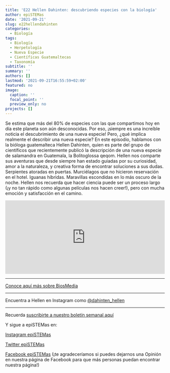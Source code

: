 ```yaml
---
title: 'E22 Hellen Dahinten: descubriendo especies con la biología'
author: epiSTEMas
date: '2021-09-21'
slug: e22hellendahinten
categories:
  - Biología
tags:
  - Biología
  - Herpetología
  - Nueva Especie
  - Científicas Guatemaltecas
  - Taxonomía
subtitle: ''
summary: ''
authors: []
lastmod: '2021-09-21T16:55:59+02:00'
featured: no
image:
  caption: ''
  focal_point: ''
  preview_only: no
projects: []
---
```


Se estima que más del 80% de especies con las que compartimos hoy en día este planeta son aún desconocidas. Por eso, ¡siempre es una increíble noticia el descubrimiento de una nueva especie! Pero, ¿qué implica realmente el describir una nueva especie? En este episodio, hablamos con la bióloga guatemalteca Hellen Dahinten, quien es parte del grupo de científicos que recientemente publicó la descripción de una nueva especie de salamandra en Guatemala, la Bolitoglossa qeqom. Hellen nos comparte sus aventuras que desde siempre han estado guiadas por su curiosidad, amor a la naturaleza, y creativa forma de encontrar soluciones a sus dudas. Serpientes atoradas en puertas. Murciélagos que no hicieron reservación en el hotel. Iguanas híbridas. Maravillas escondidas en lo más oscuro de la noche. Hellen nos recuerda que hacer ciencia puede ser un proceso largo (¡y no tan rápido como algunas películas nos hacen creer!), pero con mucha emoción y satisfacción en el camino.

<iframe src="https://open.spotify.com/embed/episode/4QS0CYuiTT5JpUJeqobSI3" width="100%" height="232" frameBorder="0" allowtransparency="true" allow="encrypted-media"></iframe>

- - - - -
[Conoce aquí más sobre BiosMedia](https://en.biosmedianature.com/)
- - - - -

Encuentra a Hellen en Instagram como [@dahinten_hellen](https://www.instagram.com/dahinten_hellen/)

- - - - -

Recuerda [suscribirte a nuestro boletín semanal aquí](http://eepurl.com/hyEnr1)

Y sigue a epiSTEMas en:

[Instagram epiSTEMas](https://www.instagram.com/epistemas/)  

[Twitter epiSTEMas](https://twitter.com/epiSTEMas_Pod)

[Facebook epiSTEMas](https://www.facebook.com/epiSTEMasPod) (¡te agradeceríamos si puedes dejarnos una Opinión en nuestra página de Facebook para que más personas puedan encontrar nuestra página!)
